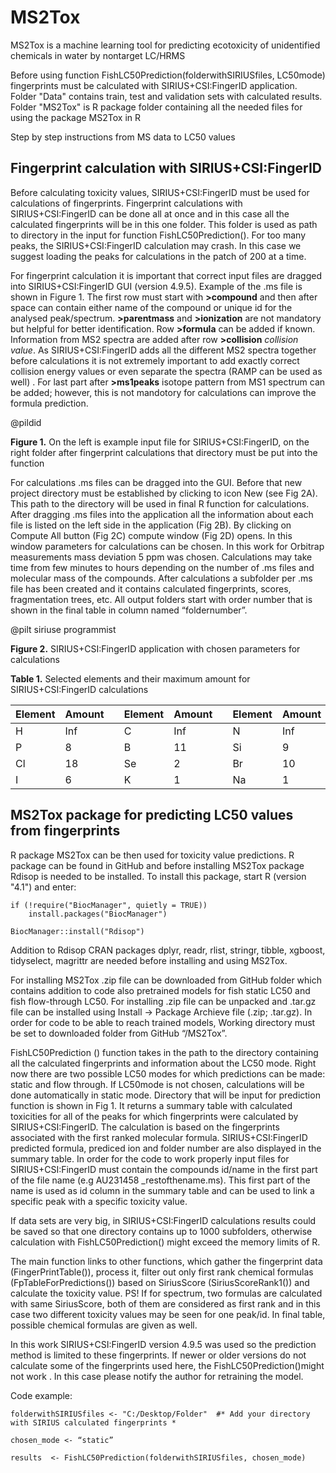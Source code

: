 # MS2Tox
MS2Tox is a machine learning tool for predicting ecotoxicity of unidentified chemicals in water by nontarget LC/HRMS

Before using function FishLC50Prediction(folderwithSIRIUSfiles, LC50mode) fingerprints must be calculated with SIRIUS+CSI:FingerID application.
Folder "Data" contains train, test and validation sets with calculated results. 
Folder "MS2Tox" is R package folder containing all the needed files for using the package MS2Tox in R


Step by step instructions from MS data to LC50 values

## Fingerprint calculation with SIRIUS+CSI:FingerID

Before calculating toxicity values, SIRIUS+CSI:FingerID must be used for calculations of fingerprints. Fingerprint calculations with SIRIUS+CSI:FingerID can be done all at once and in this case all the calculated fingerprints will be in this one folder. This folder  is used as path to directory in the input for function FishLC50Prediction(). For too many peaks, the SIRIUS+CSI:FingerID calculation may crash. In this case we suggest loading the peaks for calculations in the patch of 200 at a time.

For fingerprint calculation it is important that correct input files are dragged into SIRIUS+CSI:FingerID GUI (version 4.9.5). Example of the .ms file is shown in Figure 1. The first row must start with **>compound** and then after space can contain either name of the compound or unique id for the analysed peak/spectrum. **>parentmass** and **>ionization** are not mandatory but helpful for better identification. Row **>formula** can be added if known. Information from MS2 spectra are added after row **>collision** *collision value*. As SIRIUS+CSI:FingerID adds all the different MS2 spectra together before calculations it is not extremely important to add exactly correct collision energy values or even separate the spectra  (RAMP can be used as well) . For last part after **>ms1peaks** isotope pattern from MS1 spectrum can be added; however, this is not mandotory for calculations can improve the formula prediction. 

@pildid

**Figure 1.** On the left is example input file for SIRIUS+CSI:FingerID, on the right folder after fingerprint calculations that directory must be put into the function

For calculations .ms files can be dragged into the GUI. Before that new project directory must be established by clicking to icon New (see Fig 2A). This path to the directory will be used in final R function for calculations. After dragging .ms files into the application all the information about each file is listed on the left side in the application (Fig 2B). By clicking on Compute All button (Fig 2C) compute window (Fig 2D) opens. In this window parameters for calculations can be chosen. In this work for Orbitrap measurements mass deviation 5 ppm was chosen. Calculations may take time from few minutes to hours depending on the number of .ms files and molecular mass of the compounds. After calculations a subfolder per .ms file has been created and it contains calculated fingerprints, scores, fragmentation trees, etc. All output folders start with order number that is shown in the final table in column named “foldernumber”.

@pilt siriuse programmist

**Figure 2.** SIRIUS+CSI:FingerID application with chosen parameters for calculations

**Table 1.** Selected elements and their maximum amount for SIRIUS+CSI:FingerID calculations

| Element  | Amount |   | Element | Amount |   | Element | Amount |   | Element | Amount |
| - | - | - | - | -- | - | -- | - | - | - | -- |
| H  | Inf |   | C | Inf |   | N | Inf |   | O | Inf |
| P  | 8 |   | B | 11 |   | Si | 9 |   | S | 12 |
| Cl  | 18 |   | Se | 2 |   | Br | 10 |   | F | Inf |
| I  | 6 |   | K | 1 |   | Na | 1 |   | As | 2 |



## MS2Tox package for predicting LC50 values from fingerprints 

R package MS2Tox can be then used for toxicity value predictions.  R package can be found in GitHub and before installing MS2Tox package Rdisop is needed to be installed. To install this package, start R (version "4.1") and enter:

    if (!require("BiocManager", quietly = TRUE))
        install.packages("BiocManager")

    BiocManager::install("Rdisop")


Addition to Rdisop CRAN packages dplyr, readr, rlist, stringr, tibble, xgboost, tidyselect, magrittr are needed before installing and using MS2Tox. 

For installing MS2Tox .zip file can be downloaded from GitHub folder  which contains addition to code also pretrained models for fish static LC50 and fish flow-through LC50. For installing .zip file can be unpacked and .tar.gz file can be installed using Install -> Package Archieve file (.zip; .tar.gz). In order for code to be able to reach trained models, Working directory must be set to downloaded folder from GitHub  “/MS2Tox”. 

FishLC50Prediction () function takes in the path to the directory containing all the calculated fingerprints and information about the LC50 mode. Right now there are two possible LC50 modes for which predictions can be made: static and flow through. If LC50mode is not chosen, calculations will be done automatically in static mode. Directory that will be input for prediction function is shown in Fig 1. It returns a summary table with calculated toxicities for all of the peaks for which fingerprints were calculated by SIRIUS+CSI:FingerID. The calculation is based on the fingerprints associated with the first ranked molecular formula. SIRIUS+CSI:FingerID predicted formula, prediced ion and folder number are also displayed in the summary table. In order for the code to work properly input files for SIRIUS+CSI:FingerID must contain the compounds id/name in the first part of the file name (e.g AU231458  _restofthename.ms). This first part of the name is used as id column in the summary table and can be used to link a specific peak with a specific toxicity value.

If data sets are very big, in SIRIUS+CSI:FingerID calculations results could be saved so that one directory contains up to 1000 subfolders, otherwise calculation with FishLC50Prediction() might exceed the memory limits of R.

The main function links to other functions, which gather the fingerprint data (FingerPrintTable()), process it, filter out only first rank chemical formulas (FpTableForPredictions()) based on SiriusScore (SiriusScoreRank1()) and calculate the toxicity value. PS! If for spectrum, two formulas are calculated with same SiriusScore, both of them are considered as first rank and in this case two different toxicity values may be seen for one peak/id. In final table, possible chemical formulas are given as well. 

In this work SIRIUS+CSI:FingerID version 4.9.5 was used so the prediction method is limited to these fingerprints. If newer or older versions do not calculate some of the fingerprints used here, the FishLC50Prediction()might not work . In this case please notify the author for retraining the model. 

Code example:

    folderwithSIRIUSfiles <- "C:/Desktop/Folder"  #* Add your directory with SIRIUS calculated fingerprints *

    chosen_mode <- “static”

    results  <- FishLC50Prediction(folderwithSIRIUSfiles, chosen_mode)




